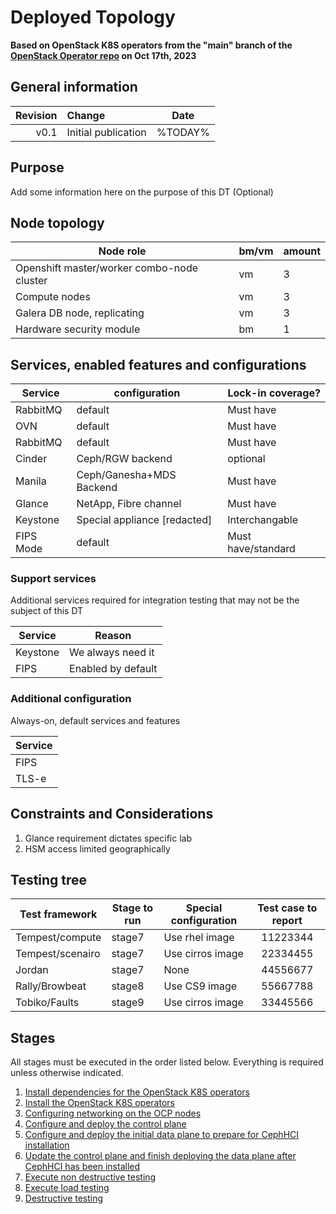 # Deployed Topology 

**Based on OpenStack K8S operators from the "main" branch of the [OpenStack Operator repo](https://github.com/openstack-k8s-operators/openstack-operator/tree/78b3c876eaf9168f9d95b201997ebdc2da42fa02) on Oct 17th, 2023**

## General information

| Revision | Change                | Date             |
|--------: | :-------------------- | :--------------: |
| v0.1     | Initial publication   | %TODAY%      |

## Purpose

Add some information here on the purpose of this DT (Optional)

## Node topology
| Node role                                     | bm/vm | amount |
| --------------------------------------------- | ----- | ------ |
| Openshift master/worker combo-node cluster    | vm    | 3      |
| Compute nodes                                 | vm    | 3      |
| Galera DB node, replicating                   | vm    | 3      |
| Hardware security module                      | bm    | 1      |

## Services, enabled features and configurations
| Service                                     | configuration                   | Lock-in coverage?  |
| ------------------------------------------- | ------------------------------- | ------------------ |
| RabbitMQ                                    | default                         | Must have          |
| OVN                                         | default                         | Must have          |
| RabbitMQ                                    | default                         | Must have          |
| Cinder                                      | Ceph/RGW backend                | optional           |
| Manila                                      | Ceph/Ganesha+MDS Backend        | Must have          |
| Glance                                      | NetApp, Fibre channel           | Must have          |
| Keystone                                    | Special appliance [redacted]    | Interchangable     |
| FIPS Mode                                   | default                         | Must have/standard |

### Support services

Additional services required for integration testing that may not be the subject of this DT

| Service  | Reason             |
| -------- | ------------------ |
| Keystone | We always need it  |
| FIPS     | Enabled by default |

### Additional configuration

Always-on, default services and features

| Service  |
| -------- |
| FIPS     |
| TLS-e    |

## Constraints and Considerations

1. Glance requirement dictates specific lab
2. HSM access limited geographically

## Testing tree

| Test framework   | Stage to run | Special configuration | Test case to report |
| ---------------- | ------------ | --------------------- | :-----------------: |
| Tempest/compute  | stage7       | Use rhel image        | 11223344            |
| Tempest/scenairo | stage7       | Use cirros image      | 22334455            |
| Jordan           | stage7       | None                  | 44556677            |
| Rally/Browbeat   | stage8       | Use CS9 image         | 55667788            |
| Tobiko/Faults    | stage9       | Use cirros image      | 33445566            |

## Stages

All stages must be executed in the order listed below.  Everything is required unless otherwise indicated.

1. [Install dependencies for the OpenStack K8S operators](stage1)
2. [Install the OpenStack K8S operators](stage2)
3. [Configuring networking on the OCP nodes](stage3)
4. [Configure and deploy the control plane](stage4)
5. [Configure and deploy the initial data plane to prepare for CephHCI installation](stage5)
6. [Update the control plane and finish deploying the data plane after CephHCI has been installed](stage6)
7. [Execute non destructive testing](stage7)
8. [Execute load testing](stage8)
9. [Destructive testing](stage9)
